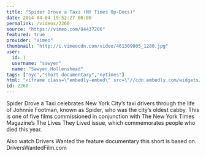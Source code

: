 ```yaml
---
title: "Spider Drove a Taxi (NY Times Op-Docs)"
date: 2014-04-04 19:52:27 00:00
permalink: /videos/2260
source: "https://vimeo.com/84437206"
featured: true
provider: "Vimeo"
thumbnail: "http://i.vimeocdn.com/video/461309005_1280.jpg"
user:
  id: 1
  username: "sawyer"
  name: "Sawyer Hollenshead"
tags: ["nyc","short documentary","nytimes"]
html: "<iframe class=\"embedly-embed\" src=\"//cdn.embedly.com/widgets/media.html?src=http%3A%2F%2Fplayer.vimeo.com%2Fvideo%2F84437206&wmode=transparent&src_secure=1&url=http%3A%2F%2Fvimeo.com%2F84437206&image=http%3A%2F%2Fi.vimeocdn.com%2Fvideo%2F461309005_1280.jpg&key=daaebf4d9cdd46779200162d0ca86e20&type=text%2Fhtml&schema=vimeo\" width=\"1920\" height=\"1080\" scrolling=\"no\" frameborder=\"0\" allowfullscreen></iframe>"
id: 2260
---
```


Spider Drove a Taxi celebrates New York City’s taxi drivers through the life of Johnnie Footman, known as Spider, who was the city’s oldest cabby. This is one of five films commissioned in conjunction with The New York Times Magazine’s The Lives They Lived issue, which commemorates people who died this year.

Also watch Drivers Wanted the feature documentary this short is based on.
DriversWantedFilm.com